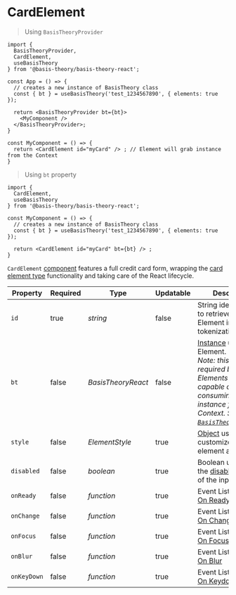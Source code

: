 # CardElement

> Using `BasisTheoryProvider`

```tsx
import {
  BasisTheoryProvider,
  CardElement,
  useBasisTheory
} from '@basis-theory/basis-theory-react';

const App = () => {
  // creates a new instance of BasisTheory class
  const { bt } = useBasisTheory('test_1234567890', { elements: true });

  return <BasisTheoryProvider bt={bt}>
    <MyComponent />
  </BasisTheoryProvider>;
}

const MyComponent = () => {
  return <CardElement id="myCard" /> ; // Element will grab instance from the Context
}
```


> Using `bt` property

```tsx
import {
  CardElement,
  useBasisTheory
} from '@basis-theory/basis-theory-react';

const MyComponent = () => {
  // creates a new instance of BasisTheory class
  const { bt } = useBasisTheory('test_1234567890', { elements: true });

  return <CardElement id="myCard" bt={bt} /> ;
}
```

`CardElement` <a href="https://reactjs.org/docs/components-and-props.html" target="_blank">component</a> features a full credit card form, wrapping the [card element type](#element-types-card-element) functionality and taking care of the React lifecycle.


| Property    | Required | Type               | Updatable | Description                                                                                                                                                                                                      |
|-------------|----------|--------------------|-----------|------------------------------------------------------------------------------------------------------------------------------------------------------------------------------------------------------------------|
| `id`        | true     | *string*           | false     | String identifier used to retrieve the Element instance for tokenization.                                                                                                                                        |
| `bt`        | false    | *BasisTheoryReact* | false     | [Instance](#basistheoryreact) used by the Element. <br><i>Note: this is not required because Elements are capable of consuming the instance from Context. See [`BasisTheoryProvider`](#basistheoryprovider).</i> |
| `style`     | false    | *ElementStyle*     | true      | [Object](#element-options-style) used to customize the element appearance                                                                                                                                                |
| `disabled`  | false    | *boolean*          | true      | Boolean used to set the [disabled attribute](https://developer.mozilla.org/en-US/docs/Web/HTML/Attributes/disabled) of the input(s)                                                                              |
| `onReady`   | false    | *function*         | true      | Event Listener. See [On Ready](#element-events-on-ready)                                                                                                                                                         |
| `onChange`  | false    | *function*         | true      | Event Listener. See [On Change](#element-events-on-change)                                                                                                                                                       |
| `onFocus`   | false    | *function*         | true      | Event Listener. See [On Focus](#element-events-on-focus)                                                                                                                                                         |
| `onBlur`    | false    | *function*         | true      | Event Listener. See [On Blur](#element-events-on-blur)                                                                                                                                                           |
| `onKeyDown` | false    | *function*         | true      | Event Listener. See [On Keydown](#element-events-on-keydown)                                                                                                                                                     |
